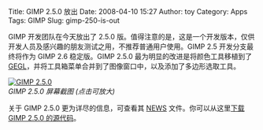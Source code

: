 Title: GIMP 2.5.0 放出
Date: 2008-04-10 15:27
Author: toy
Category: Apps
Tags: GIMP
Slug: gimp-250-is-out

GIMP 开发团队在今天放出了 2.5.0
版。值得注意的是，这是一个开发版本，仅供开发人员及感兴趣的朋友测试之用，不推荐普通用户使用。GIMP
2.5 开发分支最终将作为 GIMP 2.6 稳定版。GIMP 2.5.0
最为明显的改进是将颜色工具移植到了
[GEGL](http://gegl.org/)，并将工具箱菜单合并到了图像窗口中，以及添加了多边形选取工具。

[![GIMP
2.5.0](http://i.linuxtoy.org/i/2008/04/gimp-empty-300x225.png "gimp-empty")](http://i.linuxtoy.org/i/2008/04/gimp-empty.png)  
*GIMP 2.5.0 屏幕截图 (点击可放大)*

关于 GIMP 2.5.0 更为详尽的信息，可查看其
[NEWS](http://developer.gimp.org/NEWS) 文件。你可以从这里[下载 GIMP
2.5.0 的源代码](ftp://ftp.gimp.org/pub/gimp/v2.5/)。
